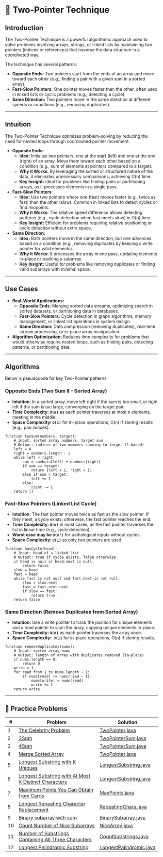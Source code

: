 # 📍 Two-Pointer Technique

## Introduction

The Two-Pointer Technique is a powerful algorithmic approach used to solve problems involving arrays, strings, or linked
lists by maintaining two pointers (indices or references) that traverse the data structure in a coordinated way.

The technique has several patterns:

- **Opposite Ends:** Two pointers start from the ends of an array and move toward each other (e.g., finding a pair with
  a
  given sum in a sorted array).
- **Fast-Slow Pointers:** One pointer moves faster than the other, often used in linked lists or cyclic problems (e.g.,
  detecting a cycle).
- **Same Direction:** Two pointers move in the same direction at different speeds or conditions (e.g., removing
  duplicates).

---

## Intuition

The Two-Pointer Technique optimizes problem-solving by reducing the need for nested loops through coordinated pointer
movement:

* **Opposite Ends:**
    * **Idea:** Initialize two pointers, one at the start (left) and one at the end (right) of an array. Move them
      toward
      each other based on a condition (e.g., sum of elements at pointers compared to a target).
    * **Why it Works:** By leveraging the sorted or structured nature of the data, it eliminates unnecessary
      comparisons,
      achieving O(n) time.
    * **Key Insight:** Ideal for problems like finding pairs or partitioning arrays, as it processes elements in a
      single
      pass.
* **Fast-Slow Pointers:**
    * **Idea:** Use two pointers where one (fast) moves faster (e.g., twice as fast) than the other (slow). Common in
      linked lists to detect cycles or find midpoints.
    * **Why it Works:** The relative speed difference allows detecting patterns (e.g., cycle detection when fast meets
      slow) in O(n) time.
    * **Key Insight:** Efficient for problems requiring relative positioning or cycle detection without extra space.
* **Same Direction:**
    * **Idea:** Both pointers move in the same direction, but one advances based on a condition (e.g., removing
      duplicates by keeping a write pointer for valid elements).
    * **Why it Works:** It processes the array in one pass, updating elements in-place or tracking a subarray.
    * **Key Insight:** Useful for problems like removing duplicates or finding valid subarrays with minimal space.

---

## Use Cases

- **Real-World Applications:**
    - **Opposite Ends:** Merging sorted data streams, optimizing search in sorted datasets, or partitioning data in
      databases.
    - **Fast-Slow Pointers:** Cycle detection in graph algorithms, memory management, or linked list operations in
      system design.
    - **Same Direction:** Data compression (removing duplicates), real-time stream processing, or in-place array
      manipulation.
- **Algorithm Optimization:** Reduces time complexity for problems that would otherwise require nested loops, such as
  finding pairs, detecting patterns, or partitioning data.

---

## Algorithms

Below is pseudocode for key Two-Pointer patterns

### Opposite Ends (Two Sum II - Sorted Array)

- **Intuition:** In a sorted array, move left right if the sum is too small, or right left if the sum is too large,
  converging on the target pair.
- **Time Complexity: `O(n)`** as each pointer traverses at most n elements, meeting in the middle.
- **Space Complexity: `O(1)`** for in-place operations, O(n) if storing results (e.g., pair indices).

```
function twoSum(numbers, target):
    # Input: sorted array numbers, target sum
    # Output: indices of two numbers summing to target (1-based)
    left = 0
    right = numbers.length - 1
    while left < right:
        sum = numbers[left] + numbers[right]
        if sum == target:
            return [left + 1, right + 1]
        else if sum < target:
            left += 1
        else:
            right -= 1
    return []
```

### Fast-Slow Pointers (Linked List Cycle)

- **Intuition:** The fast pointer moves twice as fast as the slow pointer. If they meet, a cycle exists; otherwise, the
  fast pointer reaches the end.
- **Time Complexity: `O(n)`** in most cases, as the fast pointer traverses the list in linear time (e.g., cycle
  detection).
- **Worst case may be `O(n²)`** for pathological inputs without cycles.
- **Space Complexity: `O(1)`** as only two pointers are used.

```
function hasCycle(head):
    # Input: head of a linked list
    # Output: true if cycle exists, false otherwise
    if head is null or head.next is null:
        return false
    slow = head
    fast = head
    while fast is not null and fast.next is not null:
        slow = slow.next
        fast = fast.next.next
        if slow == fast:
            return true
    return false
```

### Same Direction (Remove Duplicates from Sorted Array)

- **Intuition:** Use a write pointer to track the position for unique elements and a read pointer to scan the array,
  copying
  unique elements in-place.
- **Time Complexity: `O(n)`** as each pointer traverses the array once.
- **Space Complexity:` O(1)`** for in-place operations, O(n) if storing results.

```
function removeDuplicates(nums):
    # Input: sorted array nums
    # Output: length of array with duplicates removed (in-place)
    if nums.length == 0:
        return 0
    write = 1
    for read from 1 to nums.length - 1:
        if nums[read] != nums[read - 1]:
            nums[write] = nums[read]
            write += 1
    return write
```

---

## 🧪 Practice Problems

| #  | Problem                                                                                                                                     | Solution                                                                        |
|----|---------------------------------------------------------------------------------------------------------------------------------------------|---------------------------------------------------------------------------------|
| 1  | [The Celebrity Problem](https://www.geeksforgeeks.org/problems/the-celebrity-problem/1)                                                     | [TwoPointer.java](./TwoPointer.java)                                            |
| 2  | [3Sum](https://leetcode.com/problems/3sum/)                                                                                                 | [TwoPointerSum.java](./TwoPointerSum.java)                                      |
| 3  | [4Sum](https://leetcode.com/problems/4sum/)                                                                                                 | [TwoPointerSum.java](./TwoPointerSum.java)                                      |
| 4  | [Merge Sorted Array](https://leetcode.com/problems/merge-sorted-array/)                                                                     | [TwoPointer.java](./TwoPointer.java)                                            |
| 5  | [Longest Substring with K Uniques](https://www.geeksforgeeks.org/problems/longest-k-unique-characters-substring0853/1)                      | [LongestSubstring.java](./twoPointerAndSlidingWindow/LongestSubstring.java)     |
| 6  | [Longest Substring with At Most K Distinct Characters](https://www.naukri.com/code360/problems/distinct-characters_2221410)                 | [LongestSubstring.java](./twoPointerAndSlidingWindow/LongestSubstring.java)     |
| 7  | [Maximum Points You Can Obtain from Cards](https://leetcode.com/problems/maximum-points-you-can-obtain-from-cards/)                         | [MaxPoints.java](./twoPointerAndSlidingWindow/MaxPoints.java)                   |
| 8  | [Longest Repeating Character Replacement](https://leetcode.com/problems/longest-repeating-character-replacement/)                           | [RepeatingChars.java](./twoPointerAndSlidingWindow/RepeatingChars.java)         |
| 9  | [Binary subarray with sum](https://leetcode.com/problems/binary-subarrays-with-sum/)                                                        | [BinarySubarray.java](./twoPointerAndSlidingWindow/BinarySubarray.java)         |
| 10 | [Count Number of Nice Subarrays](https://leetcode.com/problems/count-number-of-nice-subarrays/)                                             | [NiceArray.java](./twoPointerAndSlidingWindow/NiceArray.java)                   |
| 11 | [Number of Substrings Containing All Three Characters](https://leetcode.com/problems/number-of-substrings-containing-all-three-characters/) | [CountSubstrings.java](./twoPointerAndSlidingWindow/CountSubstrings.java)       |
| 12 | [Longest Palindromic Substring](https://leetcode.com/problems/longest-palindromic-substring/)                                               | [LongestPalindromic.java](./twoPointerAndSlidingWindow/LongestPalindromic.java) |